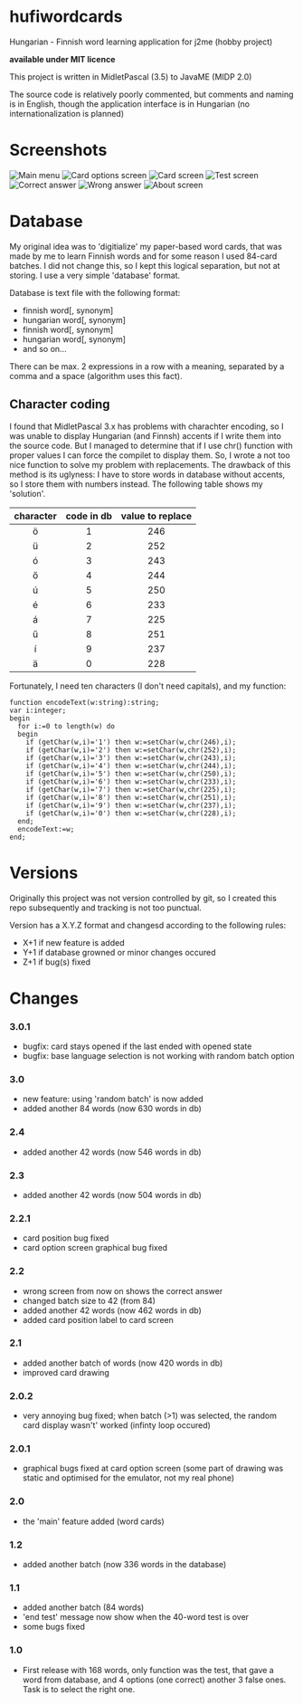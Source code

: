 hufiwordcards
=============

Hungarian - Finnish word learning application for j2me (hobby project)

**available under MIT licence**

This project is written in MidletPascal (3.5) to JavaME (MIDP 2.0)

The source code is relatively poorly commented, but comments and naming is in English, though the application interface is in Hungarian (no internationalization is planned)

Screenshots
===========

![Main menu](md/main_menu.png "Main menu") 
![Card options screen](md/card_option_screen.png "Card options screen") 
![Card screen](md/card_screen.png "Card screen") 
![Test screen](md/test.png "Test screen") 
![Correct answer](md/correct.png "Correct answer") 
![Wrong answer](md/wrong.png "Wrong answer") 
![About screen](md/about.png "About screen")

Database
========
My original idea was to 'digitialize' my paper-based word cards, that was made by me to learn Finnish words and for some reason I used 84-card batches. I did not change this, so I kept this logical separation, but not at storing. I use a very simple 'database' format.

Database is text file with the following format: 

* finnish word[, synonym]
* hungarian word[, synonym]
* finnish word[, synonym]
* hungarian word[, synonym]
* and so on...

There can be max. 2 expressions in a row with a meaning, separated by a comma and a space (algorithm uses this fact).

## Character coding

I found that MidletPascal 3.x has problems with charachter encoding, so I was unable to display Hungarian (and Finnsh) accents if I write them into the source code.
But I managed to determine that if I use chr() function with proper values I can force the compilet to display them. So, I wrote a not too nice function to solve my problem with replacements.
The drawback of this method is its uglyness: I have to store words in database without accents, so I store them with numbers instead. The following table shows my 'solution'.

|character|code in db|value to replace|
|:-------:|:--------:|:--------------:|
|ö        |1         |246             |
|ü        |2         |252             |
|ó        |3         |243             |
|ő        |4         |244             |
|ú        |5         |250             |
|é        |6         |233             |
|á        |7         |225             |
|ű        |8         |251             |
|í        |9         |237             |
|ä        |0         |228             |

Fortunately, I need ten characters (I don't need capitals), and my function:

<pre><code>function encodeText(w:string):string;
var i:integer;
begin
  for i:=0 to length(w) do
  begin
    if (getChar(w,i)='1') then w:=setChar(w,chr(246),i);
    if (getChar(w,i)='2') then w:=setChar(w,chr(252),i);
    if (getChar(w,i)='3') then w:=setChar(w,chr(243),i);
    if (getChar(w,i)='4') then w:=setChar(w,chr(244),i);
    if (getChar(w,i)='5') then w:=setChar(w,chr(250),i);
    if (getChar(w,i)='6') then w:=setChar(w,chr(233),i);
    if (getChar(w,i)='7') then w:=setChar(w,chr(225),i);
    if (getChar(w,i)='8') then w:=setChar(w,chr(251),i);
    if (getChar(w,i)='9') then w:=setChar(w,chr(237),i);
    if (getChar(w,i)='0') then w:=setChar(w,chr(228),i);
  end;
  encodeText:=w;
end;
</code></pre>

Versions
========
Originally this project was not version controlled by git, so I created this repo subsequently and tracking is not too punctual.

Version has a X.Y.Z format and changesd according to the following rules:

* X+1 if new feature is added
* Y+1 if database growned or minor changes occured
* Z+1 if bug(s) fixed

Changes
=======

### 3.0.1
* bugfix: card stays opened if the last ended with opened state
* bugfix: base language selection is not working with random batch option

### 3.0
* new feature: using 'random batch' is now added
* added another 84 words (now 630 words in db)

### 2.4
* added another 42 words (now 546 words in db)

### 2.3
* added another 42 words (now 504 words in db)

### 2.2.1
* card position bug fixed
* card option screen graphical bug fixed 

### 2.2
* wrong screen from now on shows the correct answer
* changed batch size to 42 (from 84)
* added another 42 words (now 462 words in db)
* added card position label to card screen

### 2.1
* added another batch of words (now 420 words in db)
* improved card drawing

### 2.0.2
* very annoying bug fixed; when batch (>1) was selected, the random card display wasn't' worked (infinty loop occured)

### 2.0.1
* graphical bugs fixed at card option screen (some part of drawing was static and optimised for the emulator, not my real phone)

### 2.0
* the 'main' feature added (word cards)

### 1.2
* added another batch (now 336 words in the database)

### 1.1
* added another batch (84 words) 
* 'end test' message now show when the 40-word test is over
* some bugs fixed 

### 1.0
* First release with 168 words, only function was the test, that gave a word from database, and 4 options (one correct) another 3 false ones. Task is to select the right one. 

<!--- https://github.com/adam-p/markdown-here/wiki/Markdown-Cheatsheet -->
